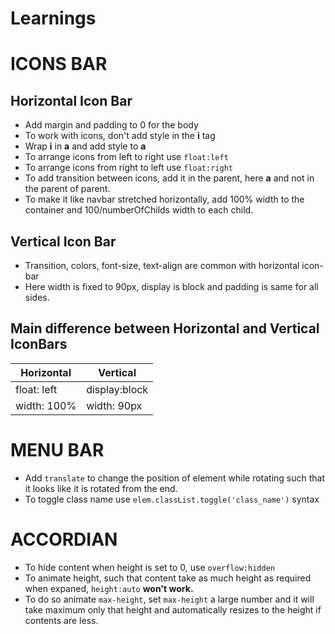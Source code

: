 # Learnings

# ICONS BAR

## Horizontal Icon Bar

- Add margin and padding to 0 for the body
- To work with icons, don't add style in the **i** tag
- Wrap **i** in **a** and add style to **a**
- To arrange icons from left to right use `float:left`
- To arrange icons from right to left use `float:right`
- To add transition between icons, add it in the parent, here **a** and not in the parent of parent.
- To make it like navbar stretched horizontally, add 100% width to the container and 100/numberOfChilds width to each child.

## Vertical Icon Bar

- Transition, colors, font-size, text-align are common with horizontal icon-bar
- Here width is fixed to 90px, display is block and padding is same for all sides.

## Main difference between Horizontal and Vertical IconBars

| Horizontal  | Vertical      |
| ----------- | ------------- |
| float: left | display:block |
| width: 100% | width: 90px   |

# MENU BAR

- Add `translate` to change the position of element while rotating such that it looks like it is rotated from the end.
- To toggle class name use `elem.classList.toggle('class_name')` syntax

# ACCORDIAN

- To hide content when height is set to 0, use `overflow:hidden`
- To animate height, such that content take as much height as required when expaned, `height:auto` **won't work.**
- To do so animate `max-height`, set `max-height` a large number and it will take maximum only that height and automatically resizes to the height if contents are less.
